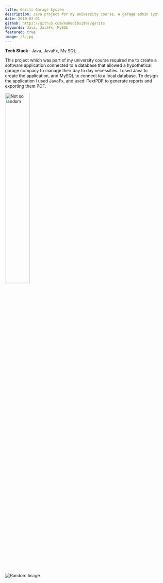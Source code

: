 ```yaml
---
title: Garits Garage System
description: Java project for my university course. A garage admin system application that enables the management of the daily necessities of a garage.
date: 2019-02-01
github: https://github.com/mahedihs1997/garits
keywords: Java, JavaFx, MySQL
featured: true
image: /3.jpg
---
```

**Tech Stack** : Java, JavaFx, My SQL

This project which was part of my university course required me to create a software application connected to a database that allowed a hypothetical garage company to manage their day to day necessities. I used Java to create the application, and MySQL to connect to a local database. To design the application I used JavaFx, and used ITextPDF to generate reports and exporting them PDF.

<img src="/3.jpg" alt="Not so random" width="40%"/>

![Random Image](3.jpg)